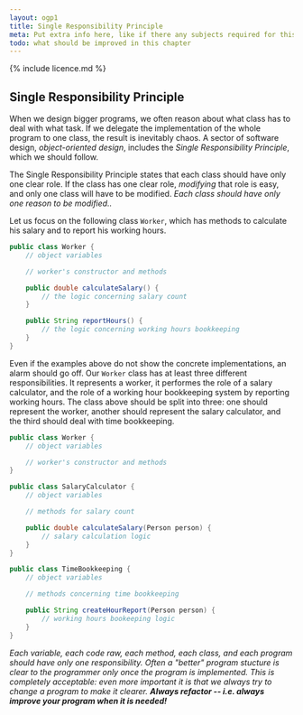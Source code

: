 ```yaml
---
layout: ogp1
title: Single Responsibility Principle
meta: Put extra info here, like if there any subjects required for this subject
todo: what should be improved in this chapter
---
```

{% include licence.md %}

## Single Responsibility Principle

When we design bigger programs, we often reason about what class has to deal with what task. If we delegate the implementation of the whole program to one class, the result is inevitably chaos. A sector of software design, *object-oriented design*, includes the *Single Responsibility Principle*, which we should follow.

The Single Responsibility Principle states that each class should have only one clear role. If the class has one clear role, *modifying* that role is easy, and only one class will have to be modified. *Each class should have only one reason to be modified..*

Let us focus on the following class `Worker`, which has methods to calculate his salary and to report his working hours.

```java
public class Worker {
    // object variables

    // worker's constructor and methods

    public double calculateSalary() {
        // the logic concerning salary count
    }

    public String reportHours() {
        // the logic concerning working hours bookkeeping
    }
}
```

Even if the examples above do not show the concrete implementations, an alarm should go off. Our `Worker` class has at least three different responsibilities. It represents a worker, it performes the role of a salary calculator, and the role of a working hour bookkeeping system by reporting working hours. The class above should be split into three: one should represent the worker, another should represent the salary calculator, and the third should deal with time bookkeeping.

```java
public class Worker {
    // object variables

    // worker's constructor and methods
}
```

```java
public class SalaryCalculator {
    // object variables

    // methods for salary count

    public double calculateSalary(Person person) {
        // salary calculation logic
    }
}
```

```java
public class TimeBookkeeping {
    // object variables

    // methods concerning time bookkeeping

    public String createHourReport(Person person) {
        // working hours bookeeping logic
    }
}
```

*Each variable, each code raw, each method, each class, and each program should have only one responsibility. Often a "better" program stucture is clear to the programmer only once the program is implemented. This is completely acceptable: even more important it is that we always try to change a program to make it clearer. **Always refactor -- i.e. always improve your program when it is needed!***
